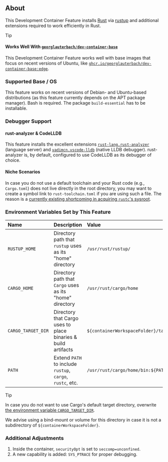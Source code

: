 
## About

This Development Container Feature installs [Rust](https://www.rust-lang.org/) via [rustup](https://www.rust-lang.org/tools/install) and additional extensions required to work efficiently in Rust.

> [!TIP]
>
> #### Works Well With [`georglauterbach/dev-container-base`](https://github.com/georglauterbach/dev-container-base)
>
> This Development Container Feature works well with base images that focus on recent versions of Ubuntu, like [`ghcr.io/georglauterbach/dev-container-base:edge`](https://github.com/georglauterbach/dev-container-base/pkgs/container/dev-container-base).

### Supported Base / OS

This feature works on recent versions of Debian- and Ubuntu-based distributions (as this feature currently depends on the APT package manager). Bash is required. The package `build-essential` has to be installable.

### Debugger Support

#### rust-analyzer & CodeLLDB

This feature installs the excellent extensions [`rust-lang.rust-analyzer`](https://marketplace.visualstudio.com/items?itemName=rust-lang.rust-analyzer) (language server) and [`vadimcn.vscode-lldb`](https://marketplace.visualstudio.com/items?itemName=vadimcn.vscode-lldb) (native LLDB debugger). rust-analyzer is, by default, configured to use CodeLLDB as its debugger of choice.

#### Niche Scenarios

In case you do not use a default toolchain and your Rust code (e.g., `Cargo.toml`) does not live directly in the root directory, you may want to create a symbol link to `rust-toolchain.toml` if you are using such a file. The reason is a [currently existing shortcoming in acquiring `rustc`'s sysroot](https://github.com/vadimcn/codelldb/issues/1156).

### Environment Variables Set by This Feature

| Name                    | Description                                                   | Value                              |
| :---------------------- | :------------------------------------------------------------ | :--------------------------------- |
| `RUSTUP_HOME`           | Directory path that `rustup` uses as its "home" directory     | `/usr/rust/rustup/`                      |
| `CARGO_HOME`            | Directory path that `Cargo` uses as its "home" directory      | `/usr/rust/cargo/home`                   |
| `CARGO_TARGET_DIR`      | Directory that Cargo uses to place binaries & build artifacts | `${containerWorkspaceFolder}/target` |
| `PATH`                  | Extend `PATH` to include `rustup`, `cargo`, `rustc`, etc.     | `/usr/rust/cargo/home/bin:${PATH}`       |

> [!TIP]
>
> In case you do not want to use Cargo's default target directory, overwrite [the environment variable `CARGO_TARGET_DIR`](https://doc.rust-lang.org/cargo/reference/environment-variables.html).
>
> We advise using a bind-mount or volume for this directory in case it is not a subdirectory of `${containerWorkspaceFolder}`.

### Additional Adjustments

1. Inside the container, `securityOpt` is set to `seccomp=unconfined`.
2. A new capability is added: `SYS_PTRACE` for proper debugging.

